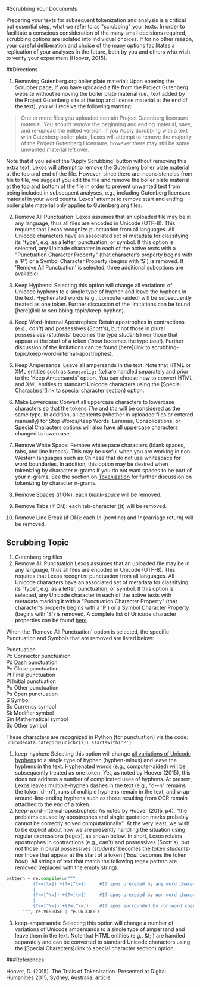 #Scrubbing Your Documents

Preparing your texts for subsequent tokenization and analysis is a critical but essential step, what we refer to as "scrubbing" your texts. In order to facilitate a conscious consideration of the many small decisions required, scrubbing options are isolated into individual choices. If for no other reason, your careful deliberation and choice of the many options facilitates a replication of your analyses in the future, both by you and others who wish to verify your experiment (Hoover, 2015).

##Directions

1. Removing Gutenberg.org boiler plate material:  Upon entering the Scrubber page, if you have uploaded a file from the Project Gutenberg website without removing the boiler plate material (i.e., text added by the Project Gutenberg site at the top and license material at the end of the text), you will receive the following warning:

>One or more files you uploaded contain Project Gutenberg licensure material. 
>You should remove the beginning and ending material, save, and re-upload the edited version. 
>If you Apply Scrubbing with a text with Gutenberg boiler plate, Lexos will attempt to remove the majority of the Project Gutenberg Licensure, however there may still be some unwanted material left over.

Note that if you select the 'Apply Scrubbing' button without removing this extra text, Lexos will attempt to remove the Gutenberg boiler plate material at the top and end of the file. However, since there are inconsistencies from file to file, we suggest you edit the file and remove the boiler plate material at the top and bottom of the file in order to prevent unwanted text from being included in subsequent analyses, e.g., including Gutenberg licensure material in your word counts. Lexos' attempt to remove start and ending boiler plate material only applies to Gutenberg.org files.

2. Remove All Punctuation: Lexos assumes that an uploaded file may be in any language, thus all files are encoded in Unicode (UTF-8). This requires that Lexos recognize punctuation from all languages. All Unicode characters have an associated set of metadata for classifying its "type", e.g. as a letter, punctuation, or symbol. If this option is selected, any Unicode character in each of the active texts with a "Punctuation Character Property" (that character's property begins with a 'P') or a Symbol Character Property (begins with 'S') is removed. If 'Remove All Punctuation' is selected, three additional suboptions are available:
  1. Keep Hyphens: Selecting this option will change all variations of Unicode hyphens to a single type of hyphen and leave the hyphens in the text. Hyphenated words (e.g., computer-aided) will be subsequently treated as one token. Further discussion of the limitations can be found [here](link to scrubbing-topic/keep-hyphen).
  2. Keep Word-Internal Apostrophes: Retain apostrophes in contractions (e.g., _can't_) and possessives (_Scott's_), but not those in plural possessives (_students'_ becomes the type _students_) nor those that appear at the start of a token (_'bout_ becomes the type _bout_). Further discussion of the limitations can be found [here](link to scrubbing-topic/keep-word-internal-apostrophes).
  3. Keep Ampersands: Leave all ampersands in the text. Note that HTML or XML entities such as <code>&amp;amp;aelig;</code> (_æ_) are handled separately and prior to the 'Keep Ampersands' option. You can choose how to convert HTML and XML entities to standard Unicode characters using the [Special Characters](link to special character section) option.

3. Make Lowercase:  Convert all uppercase characters to lowercase characters so that the tokens _The_ and _the_ will be considered as the same type. In addition, all contents (whether in uploaded files or entered manually) for Stop Words/Keep Words, Lemmas, Consolidations, or Special Characters options will also have all uppercase characters changed to lowercase. 

4. Remove White Space: Remove whitespace characters (blank spaces, tabs, and line breaks). This may be useful when you are working in non-Western languages such as Chinese that do not use whitespace for word boundaries. In addition, this option may be desired when tokenizing by character n-grams if you do not want spaces to be part of your n-grams. See the section on [Tokenization](<link to tokenize page>) for further discussion on tokenizing by character n-grams.
  1. Remove Spaces (if ON): each _blank-space_ will be removed.
  2. Remove Tabs (if ON): each tab-character (_\t_) will be removed.
  3. Remove Line Break (if ON): each _\n_ (newline) and _\r_ (carriage return) will be removed.



## Scrubbing Topic
1. Gutenberg.org files
2. Remove All Punctuation
Lexos assumes that an uploaded file may be in any language, thus all files are encoded in Unicode (UTF-8). This requires that Lexos recognize punctuation from all languages. All Unicode characters have an associated set of metadata for classifying its "type", e.g. as a letter, punctuation, or symbol. If this option is selected, any Unicode character in each of the active texts with metadata marking it with a "Punctuation Character Property" (that character's property begins with a 'P') or a Symbol Character Property (begins with 'S') is removed. A complete list of Unicode character properties can be found [here](http://www.fileformat.info/info/unicode/category/index.htm).

When the 'Remove All Punctuation' option is selected, the specific Punctuation and Symbols that are removed are listed below:

Punctuation	 
Pc	Connector punctuation	 
Pd	Dash punctuation	 
Pe	Close punctuation	 
Pf	Final punctuation	 
Pi	Initial punctuation	 
Po	Other punctuation	 
Ps	Open punctuation	 
S	Symbol	 
Sc	Currency symbol	 
Sk	Modifier symbol	 
Sm	Mathematical symbol	 
So	Other symbol

These characters are recognized in Python (for punctuation) via the code:
 `unicodedata.category(unichr(i)).startswith('P')`
 
  1. keep-hyphen: Selecting this option will change [all variations of Unicode hyphens](http://www.fileformat.info/info/unicode/category/Pd/list.htm) to a single type of hyphen (hyphen-minus) and leave the hyphens in the text. Hyphenated words (e.g., computer-aided) will be subsequently treated as one token. Yet, as noted by Hoover (2015), this does not address a number of complicated uses of hyphens. At present, Lexos leaves multiple-hyphen dashes in the text (e.g., "d--n" remains the token 'd--n'), runs of multiple hyphens remain in the text, and wrap-around-line-ending hyphens such as those resulting from OCR remain attached to the end of a token.
  2. keep-word-internal-apostrophes:  As noted by Hoover (2015, p4), "the problems caused by apostrophes and single quotation marks probably cannot be correctly solved computationally". At the very least, we wish to be explicit about how we are presently handling the situation using regular expressions (regex), as shown below. In short, Lexos retains apostrophes in contractions (e.g., can't) and possessives (Scott's), but _not_ those in plural possessives (_students'_ becomes the token _students_) nor those that appear at the start of a token (_'bout_ becomes the token _bout_). All strings of text that match the following regex pattern are removed (replaced with the empty string).
  ```python
  pattern = re.compile(ur"""
            (?<=[\w])'+(?=[^\w])     #If apos preceded by any word character and followed by non-word character
            |
            (?<=[^\w])'+(?=[\w])     #If apos preceded by non-word character and followed by any word character
            |
            (?<=[^\w])'+(?=[^\w])    #If apos surrounded by non-word characters
        """, re.VERBOSE | re.UNICODE)
 ```
   3. keep-ampersands: Selecting this option will change a number of variations of Unicode ampersands to a single type of ampersand and leave them in the text. Note that HTML entities (e.g., &t; ) are handled separately and can be converted to standard Unicode characters using the [Special Characters](link to special character section) option. 



###References

Hoover, D. (2015). The Trials of Tokenization. Presented at Digital Humanities 2015, Sydney, Australia. [article](http://dh2015.org/abstracts/xml/HOOVER_David_L__The_Trials_of_Tokenization//HOOVER_David_L__The_Trials_of_Tokenization.html)
